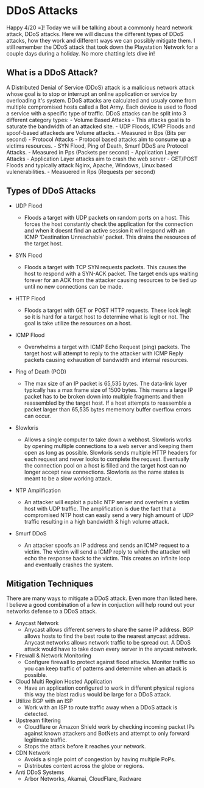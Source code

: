 # **DDoS Attacks**

Happy 4/20 =]! Today we will be talking about a commonly heard network attack, DDoS attacks. Here we will discuss the different types of DDoS attacks, how they work and different ways we can possibly mitigate them. I still remember the DDoS attack that took down the Playstation Network for a couple days during a holiday. No more chatting lets dive in!

## What is a DDoS Attack?

A Distributed Denial of Service (DDoS) attack is a malicious network attack whose goal is to stop or interrupt an online application or service by overloading it's system. DDoS attacks are calculated and usualy come from multiple compromised hosts called a Bot Army. Each device is used to flood a service with a specific type of traffic. DDoS attacks can be split into 3 different category types:
    - Volume Based Attacks
        - This attacks goal is to saturate the bandwidth of an attacked site.
        - UDP Floods, ICMP Floods and spoof-based attackeds are Volume attacks.
        - Measured in Bps (Bits per second)
    - Protocol Attacks
        - Protocol based attacks aim to consume up a victims resources.
        - SYN Flood, Ping of Death, Smurf DDoS are Protocol Attacks.
        - Measured in Pps (Packets per second)
    - Application Layer Attacks
        - Application Layer attacks aim to crash the web server
        - GET/POST Floods and typically attack Nginx, Apache, Windows, Linux based vulenerabilities.
        - Measuered in Rps (Requests per second)


## Types of DDoS Attacks

- UDP Flood
    - Floods a target with UDP packets on random ports on a host. This forces the host constantly check the application for the connection and when it doesnt find an active session it will respond with an ICMP ‘Destination Unreachable’ packet. This drains the resources of the target host.
    
- SYN Flood
    - Floods a target with TCP SYN requests packets. This causes the host to respond with a SYN-ACK packet. The target ends ups waiting forever for an ACK from the attacker causing resources to be tied up until no new connections can be made.

- HTTP Flood
    - Floods a target with GET or POST HTTP requests. These look legit so it is hard for a target host to determine what is legit or not. The goal is take utilize the resources on a host.

- ICMP Flood
    - Overwhelms a target with ICMP Echo Request (ping) packets. The target host will attempt to reply to the attacker with ICMP Reply packets causing exhaustion of bandwidth and internal resources.

- Ping of Death (POD)
    - The max size of an IP packet is 65,535 bytes. The data-link layer typically has a max frame size of 1500 bytes. This means a large IP packet has to be broken down into multiple fragments and then reassembled by the target host. If a host attempts to reassemble a packet larger than 65,535 bytes mememory buffer overflow errors can occur.

- Slowloris
    - Allows a single computer to take down a webhost. Slowloris works by opening multiple connections to a web server and keeping them open as long as possible. Slowloris sends multiple HTTP headers for each request and never looks to complete the request. Eventually the connection pool on a host is filled and the target host can no longer accept new connections. Slowloris as the name states is meant to be a slow working attack.

- NTP Amplification
    - An attacker will exploit a public NTP server and overhelm a victim host with UDP traffic. The amplification is due the fact that a compromised NTP host can easily send a very high amount of UDP traffic resulting in a high bandwidth & high volume attack.

- Smurf DDoS
    - An attacker spoofs an IP address and sends an ICMP request to a victim. The victim will send a ICMP reply to which the attacker will echo the response back to the victim. This creates an infinite loop and eventually crashes the system.

## Mitigation Techniques

There are many ways to mitigate a DDoS attack. Even more than listed here. I believe a good combination of a few in conjuction will help round out your networks defense to a DDoS attack.

- Anycast Network
    - Anycast allows different servers to share the same IP address. BGP allows hosts to find the best route to the nearest anycast address. Anycast networks allows network traffic to be spread out. A DDoS attack would have to take down every server in the anycast network.
- Firewall & Network Monitoring
    - Configure firewall to protect against flood attacks. Monitor traffic so you can keep traffic of patterns and determine when an attack is possible.
- Cloud Multi Region Hosted Application
    - Have an application configured to work in different physical regions this way the blast radius would be large for a DDoS attack.
- Utilize BGP with an ISP
    - Work with an ISP to route traffic away when a DDoS attack is detected.
- Upstream filtering
    -  Cloudflare or Amazon Shield work by checking incoming packet IPs against known attackers and BotNets and attempt to only forward legitimate traffic.
    - Stops the attack before it reaches your network.
- CDN Network
    - Avoids a single point of congestion by having multiple PoPs.
    - Distributes content across the globe or regions.
- Anti DDoS Systems
    -  Arbor Networks, Akamai, CloudFlare, Radware